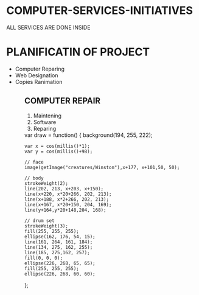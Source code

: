 # COMPUTER-SERVICES-INITIATIVES
ALL SERVICES ARE DONE INSIDE
<h1>PLANIFICATIN OF PROJECT</h1>
<ul>
  <li>Computer Reparing
  <li>Web Designation
  <li>Copies Ranimation
  <ul>
<h2>COMPUTER REPAIR</h2>
    <ol>
    <li>Maintening 
    <li> Software
    <li> Reparing 
    </ol>
var draw = function() {
    background(194, 255, 222);
    
    var x = cos(millis()*1); 
    var y = cos(millis()+98);
    
    // face
    image(getImage("creatures/Winston"),x+177, x+101,50, 50);
    
    // body
    strokeWeight(2);
    line(202, 213, x+203, x+150);
    line(x+220, x*20+266, 202, 213);
    line(x+188, x*2+266, 202, 213);
    line(x+167, x*20+150, 204, 169);
    line(y+164,y*20+148,204, 168);
    
    // drum set
    strokeWeight(3);
    fill(255, 255, 255);
    ellipse(162, 176, 54, 15);
    line(161, 264, 161, 184);
    line(134, 275, 162, 255);
    line(185, 275,162, 257);
    fill(0, 0, 0);
    ellipse(226, 268, 65, 65);
    fill(255, 255, 255);
    ellipse(226, 268, 60, 60);
};
